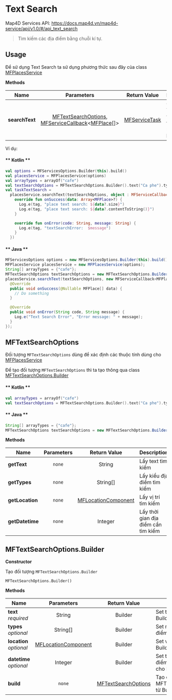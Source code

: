 # Text Search

Map4D Services API: <https://docs.map4d.vn/map4d-service/api/v1.0/#/api_text_search>

> Tìm kiếm các địa điểm bằng chuỗi kí tự.

## Usage

Để sử dụng Text Search ta sử dụng phương thức sau đây của class [MFPlacesService](reference/places-service?id=mfplacesservice)

**Methods**

| Name              | Parameters                              | Return Value | Description                                                                            |
|-------------------|:---------------------------------------:|:------------:|----------------------------------------------------------------------------------------|
| **searchText**     | [MFTextSearchOptions](/guides/api_text_search?id=mftextsearchoptions), [MFServiceCallback](types?id=mfservicecallback)<[MFPlace](types?id=mfplace)[]>|[MFServiceTask](types?id=mfservicetask)| Gọi API Text Search với kết quả trả về là mảng **MFPlace** |

Ví dụ:

<!-- tabs:start -->
#### ** Kotlin **
```kotlin
val options = MFServicesOptions.Builder(this).build()
val placesService = MFPlacesService(options)
val arrayTypes = arrayOf("cafe")
val textSearchOptions = MFTextSearchOptions.Builder().text("Ca phe").types(arrayTypes).build()
val taskTextSearch =
  placesService.searchText(textSearchOptions, object : MFServiceCallback<Array<MFPlace>> {
    override fun onSuccess(data: Array<MFPlace>?) {
      Log.e(tag, "place text search: ${data?.size}")
      Log.e(tag, "place text search: ${data?.contentToString()}")
    }

    override fun onError(code: String, message: String) {
      Log.e(tag, "textSearchError:  $message")
    }
  })
```
#### ** Java **
```java
MFServicesOptions options = new MFServicesOptions.Builder(this).build();
MFPlacesService placesService = new MFPlacesService(options);
String[] arrayTypes = {"cafe"};
MFTextSearchOptions textSearchOptions = new MFTextSearchOptions.Builder().text("Ca phe").types(arrayTypes).build();
placesService.searchText(textSearchOptions, new MFServiceCallback<MFPlace[]>() {
  @Override
  public void onSuccess(@Nullable MFPlace[] data) {
    // Do something
  }

  @Override
  public void onError(String code, String message) {
    Log.e("Text Search Error", "Error message: " + message);
  }
});
```
<!-- tabs:end -->

## MFTextSearchOptions

Đối tượng `MFTextSearchOptions` dùng để xác định các thuộc tính dùng cho [MFPlacesService](reference/places-service?id=mfplacesservice)

Để tạo đối tượng `MFTextSearchOptions` thì ta tạo thông qua class [MFTextSearchOptions.Builder](/guides/api_text_search?id=mftextsearchoptionsbuilder)

<!-- tabs:start -->
#### ** Kotlin **
```kotlin
val arrayTypes = arrayOf("cafe")
val textSearchOptions = MFTextSearchOptions.Builder().text("Ca phe").types(arrayTypes).build()
```
#### ** Java **
```java
String[] arrayTypes = {"cafe"};
MFTextSearchOptions textSearchOptions = new MFTextSearchOptions.Builder().text("Ca phe").types(arrayTypes).build();
```
<!-- tabs:end -->

**Methods**

| Name                         | Parameters      | Return Value | Description                                                        |
|------------------------------|:---------------:|:------------:|--------------------------------------------------------------------|
| **getText**                  | `none`          | String       | Lấy text tìm kiếm                                                  |
| **getTypes**                 | `none`          | String[]     | Lấy kiểu địa điểm tìm kiếm                                         |
| **getLocation**              | `none`          | [MFLocationComponent](/types?id=mflocationcomponent) | Lấy vị trí tìm kiếm                                       |
| **getDatetime**              | `none`          | Integer      | Lấy thời gian địa điểm cần tìm kiếm                                |

## MFTextSearchOptions.Builder

**Constructor**

Tạo đối tượng `MFTextSearchOptions.Builder`

```
MFTextSearchOptions.Builder()
```

**Methods**

| Name                    | Parameters      | Return Value | Description                                                        |
|-------------------------|:---------------:|:------------:|--------------------------------------------------------------------|
| **text** *required*     | String          | Builder      | Set text tìm kiếm cho Builder                                      |
| **types** *optional*    | String[]        | Builder      | Set mảng kiểu địa điểm cho Builder                                 |
| **location** *optional* | [MFLocationComponent](/types?id=mflocationcomponent) | Builder | Set vị trí tìm kiếm cho Builder                                    |
| **datetime** *optional* | Integer         | Builder      | Set thời gian các địa điểm muốn tìm kiếm cho Builder               |
| **build**               | `none`          |[MFTextSearchOptions](/guides/api_text_search?id=mftextsearchoptions)| Tạo đối tượng MFTextSearchOptions từ Builder|
